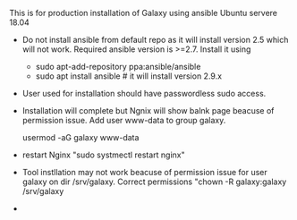 This is for production installation of Galaxy using ansible Ubuntu servere 18.04
- Do not install ansible from default repo as it will install version 2.5 which will not work. Required ansible version is >=2.7. Install it using 
    - sudo apt-add-repository ppa:ansible/ansible
    - sudo apt install ansible # it will install version 2.9.x
- User used for installation should have passwordless sudo access.
- Installation will complete but Ngnix will show balnk page beacuse of permission issue. Add user www-data to group galaxy.

    usermod -aG galaxy www-data
- restart Nginx "sudo systmectl restart nginx"
- Tool instllation may not work beacuse of permission issue for user galaxy on dir /srv/galaxy. Correct permissions "chown -R galaxy:galaxy /srv/galaxy
-

